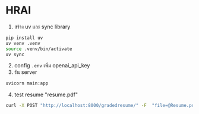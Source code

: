 # HRAI
1. สร้าง uv และ sync library
```bash
pip install uv
uv venv .venv
source .venv/bin/activate
uv sync
```
2. config `.env` เพิ่ม openai_api_key
3. รัน server 
```bash
uvicorn main:app
```
4. test resume "resume.pdf"
```bash
curl -X POST "http://localhost:8000/gradedresume/" -F  "file=@Resume.pdf" | jq .
```
